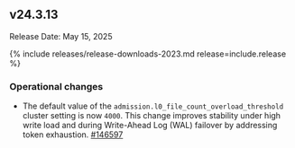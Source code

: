 ## v24.3.13

Release Date: May 15, 2025

{% include releases/release-downloads-2023.md release=include.release %}

<h3 id="v24-3-13-operational-changes">Operational changes</h3>

- The default value of the `admission.l0_file_count_overload_threshold` cluster setting is now `4000`. This change improves stability under high write load and during Write-Ahead Log (WAL) failover by addressing token exhaustion.
 [#146597][#146597]


[#146597]: https://github.com/cockroachdb/cockroach/pull/146597

